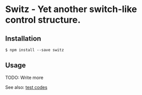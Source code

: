 # Switz - Yet another switch-like control structure.

## Installation

```
$ npm install --save switz
```

## Usage

TODO: Write more

See also: [test codes](https://github.com/y13i/switz/tree/master/test)
